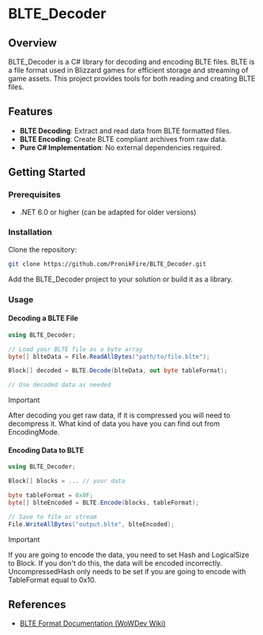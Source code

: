 # BLTE_Decoder

## Overview

BLTE_Decoder is a C# library for decoding and encoding BLTE files. BLTE is a file format used in Blizzard games for efficient storage and streaming of game assets. This project provides tools for both reading and creating BLTE files.

## Features

- **BLTE Decoding**: Extract and read data from BLTE formatted files.
- **BLTE Encoding**: Create BLTE compliant archives from raw data.
- **Pure C# Implementation**: No external dependencies required.

## Getting Started

### Prerequisites

- .NET 6.0 or higher (can be adapted for older versions)

### Installation

Clone the repository:

```bash
git clone https://github.com/PronikFire/BLTE_Decoder.git
```

Add the BLTE_Decoder project to your solution or build it as a library.

### Usage

#### Decoding a BLTE File

```csharp
using BLTE_Decoder;

// Load your BLTE file as a byte array
byte[] blteData = File.ReadAllBytes("path/to/file.blte");

Block[] decoded = BLTE.Decode(blteData, out byte tableFormat);

// Use decoded data as needed
```
> [!IMPORTANT]
> After decoding you get raw data, if it is compressed you will need to decompress it. What kind of data you have you can find out from EncodingMode.

#### Encoding Data to BLTE

```csharp
using BLTE_Decoder;

Block[] blocks = ... // your data

byte tableFormat = 0x0F;
byte[] blteEncoded = BLTE.Encode(blocks, tableFormat);

// Save to file or stream
File.WriteAllBytes("output.blte", blteEncoded);
```

> [!IMPORTANT]
> If you are going to encode the data, you need to set Hash and LogicalSize to Block. If you don't do this, the data will be encoded incorrectly. UncompressedHash only needs to be set if you are going to encode with TableFormat equal to 0x10.

## References

- [BLTE Format Documentation (WoWDev Wiki)](https://wowdev.wiki/BLTE)

